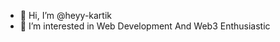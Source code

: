 - 👋 Hi, I’m @heyy-kartik
- 👀 I’m interested in Web Development And Web3 Enthusiastic
  

<!---
heyy-kartik/heyy-kartik is a ✨ special ✨ repository because its `README.md` (this file) appears on your GitHub profile.
You can click the Preview link to take a look at your changes.
--->
